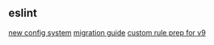## eslint
[new config system](https://eslint.org/blog/2022/08/new-config-system-part-2/)
[migration guide](https://eslint.org/docs/latest/use/configure/migration-guide)
[custom rule prep for v9](https://eslint.org/blog/2023/09/preparing-custom-rules-eslint-v9/)
